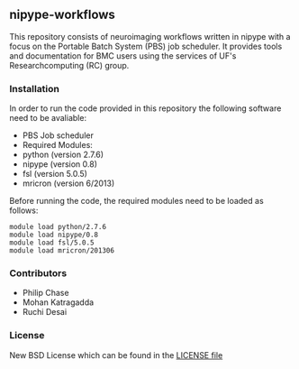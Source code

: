 ## nipype-workflows

This repository consists of neuroimaging workflows written in nipype with a focus on the Portable Batch System (PBS) job scheduler.
It provides tools and documentation for BMC users using the services of UF's Researchcomputing (RC) group.

### Installation

In order to run the code provided in this repository the following software need to be avaliable:

 - PBS Job scheduler
 - Required Modules:
  - python (version 2.7.6)
  - nipype (version 0.8)
  - fsl (version 5.0.5)
  - mricron (version 6/2013)

Before running the code, the required modules need to be loaded as follows:

```
module load python/2.7.6
module load nipype/0.8
module load fsl/5.0.5
module load mricron/201306
```

### Contributors

 - Philip Chase
 - Mohan Katragadda
 - Ruchi Desai

### License

New BSD License which can be found in the [LICENSE file](https://github.com/ctsit/nipype-pbs-workflows/blob/master/LICENSE)
